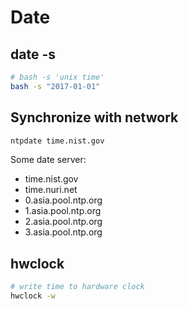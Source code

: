 # Date

## date -s

```bash
# bash -s 'unix time'
bash -s "2017-01-01"
```

## Synchronize with network

```bash
ntpdate time.nist.gov
```

Some date server:

- time.nist.gov
- time.nuri.net
- 0.asia.pool.ntp.org
- 1.asia.pool.ntp.org
- 2.asia.pool.ntp.org
- 3.asia.pool.ntp.org

## hwclock

```bash
# write time to hardware clock
hwclock -w
```

